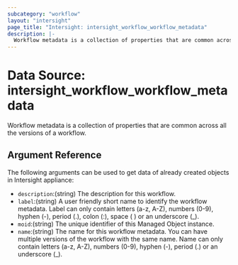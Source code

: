 ```yaml
---
subcategory: "workflow"
layout: "intersight"
page_title: "Intersight: intersight_workflow_workflow_metadata"
description: |-
  Workflow metadata is a collection of properties that are common across all the versions of a workflow.
---
```


# Data Source: intersight_workflow_workflow_metadata
Workflow metadata is a collection of properties that are common across all the versions of a workflow.
## Argument Reference
The following arguments can be used to get data of already created objects in Intersight appliance:
* `description`:(string) The description for this workflow. 
* `label`:(string) A user friendly short name to identify the workflow metadata. Label can only contain letters (a-z, A-Z), numbers (0-9), hyphen (-), period (.), colon (:), space ( ) or an underscore (_). 
* `moid`:(string) The unique identifier of this Managed Object instance. 
* `name`:(string) The name for this workflow metadata. You can have multiple versions of the workflow with the same name. Name can only contain letters (a-z, A-Z), numbers (0-9), hyphen (-), period (.) or an underscore (_). 
